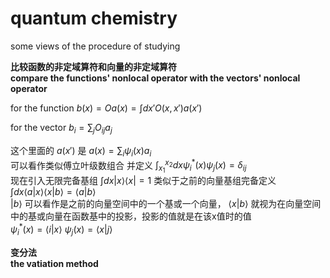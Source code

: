 # quantum chemistry
some views of the procedure of studying

**比较函数的非定域算符和向量的非定域算符**\
**compare the functions' nonlocal operator with the vectors' nonlocal operator**  

for the function
$b(x)=Oa(x)=\int dx' O(x, x')a(x')$

for the vector
$b_i = \sum_j O_{ij} a_j$

这个里面的 $a(x')$ 是 $a(x) = \sum_{i} \psi_{i}(x) a_{i}$  
可以看作类似傅立叶级数组合 并定义 $\int_{x_1}^{x_2} dx \psi_{i}^{*}(x) \psi_{j}(x) = \delta_{ij}$  
现在引入无限完备基组 $\int dx |x\rangle \langle x| = 1$ 类似于之前的向量基组完备定义  
$\int dx \langle a|x \rangle \langle x|b \rangle = \langle a|b \rangle$  
$|b \rangle$ 可以看作是之前的向量空间中的一个基或一个向量， $\langle x|b \rangle$ 就视为在向量空间中的基或向量在函数基中的投影，投影的值就是在该x值时的值  
$\psi_i^*(x) = \langle i|x \rangle$ $\psi_j(x) = \langle x|j \rangle$

**变分法**\
**the vatiation method**
